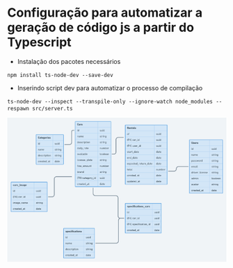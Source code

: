 # Configuração para automatizar a geração de código js a partir do Typescript

- Instalação dos pacotes necessários

```
npm install ts-node-dev --save-dev
```

- Inserindo script dev para automatizar o processo de compilação

```
ts-node-dev --inspect --transpile-only --ignore-watch node_modules --respawn src/server.ts
```

![Imagem do diagrama](diagrama.png)
